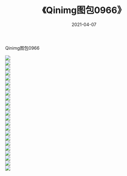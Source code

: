 ﻿---
layout: post
title:  《Qinimg图包0966》
date:   2021-04-07
img: http://imgx.orgx.ga/Qinimg图包/Qinimg图包0966/000.jpg
categories: [美女, 清纯, 唯美]
---

Qinimg图包0966

 ![](http://imgx.orgx.ga/Qinimg图包/Qinimg图包0966/001.jpg) <br>![](http://imgx.orgx.ga/Qinimg图包/Qinimg图包0966/002.jpg) <br>![](http://imgx.orgx.ga/Qinimg图包/Qinimg图包0966/003.jpg) <br>![](http://imgx.orgx.ga/Qinimg图包/Qinimg图包0966/004.jpg) <br>![](http://imgx.orgx.ga/Qinimg图包/Qinimg图包0966/005.jpg) <br>![](http://imgx.orgx.ga/Qinimg图包/Qinimg图包0966/006.jpg) <br>![](http://imgx.orgx.ga/Qinimg图包/Qinimg图包0966/007.jpg) <br>![](http://imgx.orgx.ga/Qinimg图包/Qinimg图包0966/008.jpg) <br>![](http://imgx.orgx.ga/Qinimg图包/Qinimg图包0966/009.jpg) <br>![](http://imgx.orgx.ga/Qinimg图包/Qinimg图包0966/010.jpg) <br>![](http://imgx.orgx.ga/Qinimg图包/Qinimg图包0966/011.jpg) <br>![](http://imgx.orgx.ga/Qinimg图包/Qinimg图包0966/012.jpg) <br>![](http://imgx.orgx.ga/Qinimg图包/Qinimg图包0966/013.jpg) <br>![](http://imgx.orgx.ga/Qinimg图包/Qinimg图包0966/014.jpg) <br>![](http://imgx.orgx.ga/Qinimg图包/Qinimg图包0966/015.jpg) <br>![](http://imgx.orgx.ga/Qinimg图包/Qinimg图包0966/016.jpg) <br>![](http://imgx.orgx.ga/Qinimg图包/Qinimg图包0966/017.jpg) <br>![](http://imgx.orgx.ga/Qinimg图包/Qinimg图包0966/018.jpg) <br>![](http://imgx.orgx.ga/Qinimg图包/Qinimg图包0966/019.jpg) <br>![](http://imgx.orgx.ga/Qinimg图包/Qinimg图包0966/020.jpg) <br>![](http://imgx.orgx.ga/Qinimg图包/Qinimg图包0966/021.jpg) <br>![](http://imgx.orgx.ga/Qinimg图包/Qinimg图包0966/022.jpg) <br>![](http://imgx.orgx.ga/Qinimg图包/Qinimg图包0966/023.jpg) <br>